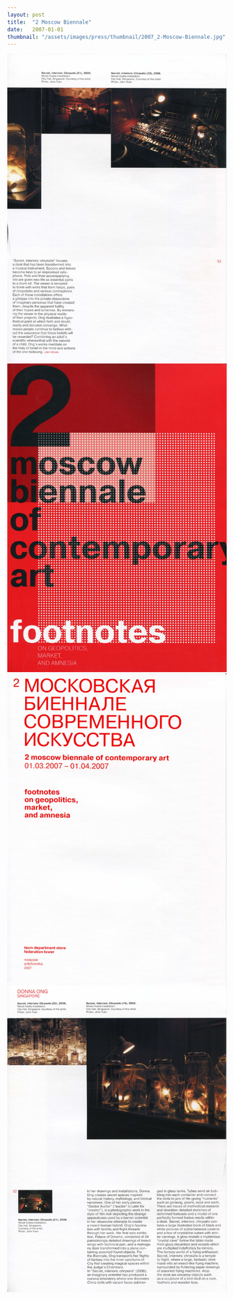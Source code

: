 ```yaml
---
layout: post
title:  "2 Moscow Biennale"
date:   2007-01-01
thumbnail: "/assets/images/press/thumbnail/2007_2-Moscow-Biennale.jpg"
---
```


![My image Name](/assets/images/press/2007_2-Moscow-Biennale-4.jpg)
![My image Name](/assets/images/press/2007_2-Moscow-Biennale-1.jpg)
![My image Name](/assets/images/press/2007_2-Moscow-Biennale-2.jpg)
![My image Name](/assets/images/press/2007_2-Moscow-Biennale-3.jpg)